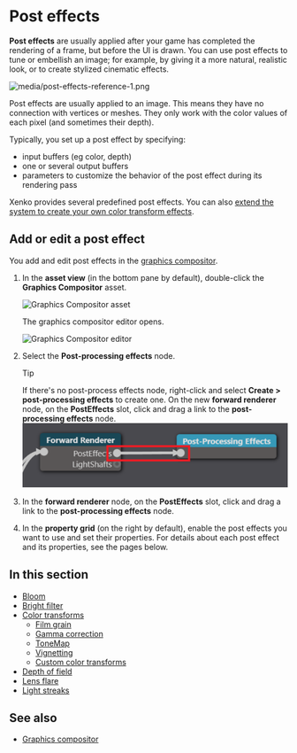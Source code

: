 # Post effects

**Post effects** are usually applied after your game has completed the rendering of a frame, but before the UI is drawn. You can use post effects to tune or embellish an image; for example, by giving it a more natural, realistic look, or to create stylized cinematic effects.

![media/post-effects-reference-1.png](media/post-effects-reference-1.png) 

Post effects are usually applied to an image. This means they have no connection with vertices or meshes. They only work with the color values of each pixel (and sometimes their depth).

Typically, you set up a post effect by specifying:

- input buffers (eg color, depth)
- one or several output buffers
- parameters to customize the behavior of the post effect during its rendering pass

Xenko provides several predefined post effects. You can also [extend the system to create your own color transform effects](color-transforms/custom-color-transforms.md).

## Add or edit a post effect

You add and edit post effects in the [graphics compositor](../graphics-compositor/index.md).

1. In the **asset view** (in the bottom pane by default), double-click the **Graphics Compositor** asset.

    ![Graphics Compositor asset](..\graphics-compositor\media\graphics-compositor-asset.png)

    The graphics compositor editor opens.

    ![Graphics Compositor editor](..\graphics-compositor\media\graphics-compositor-editor.png)

2. Select the **Post-processing effects** node.

    > [!Tip]
    > If there's no post-process effects node, right-click and select **Create > post-processing effects** to create one. On the new **forward renderer** node, on the **PostEffects** slot, click and drag a link to the **post-processing effects** node.
    > ![Connect nodes](media/connect-nodes.png)

3. In the **forward renderer** node, on the **PostEffects** slot, click and drag a link to the **post-processing effects** node.

4. In the **property grid** (on the right by default), enable the post effects you want to use and set their properties. For details about each post effect and its properties, see the pages below.

## In this section

* [Bloom](bloom.md)
* [Bright filter](bright-filter.md)
* [Color transforms](color-transforms/index.md)
    * [Film grain](color-transforms/film-grain.md)
    * [Gamma correction](color-transforms/gamma-correction.md)
    * [ToneMap](color-transforms/tonemap.md)
    * [Vignetting](color-transforms/vignetting.md)
    * [Custom color transforms](color-transforms/custom-color-transforms.md)
* [Depth of field](depth-of-field.md)
* [Lens flare](lens-flare.md)
* [Light streaks](light-streaks.md)

## See also

* [Graphics compositor](../graphics-compositor/index.md)